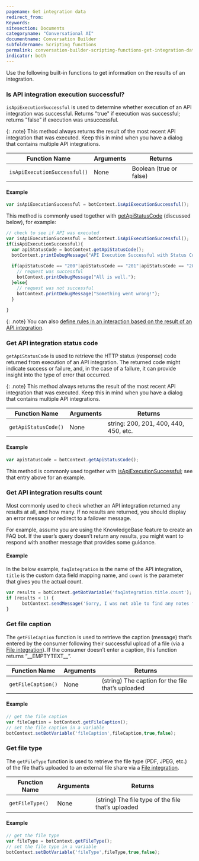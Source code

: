 ```yaml
---
pagename: Get integration data
redirect_from:
Keywords:
sitesection: Documents
categoryname: "Conversational AI"
documentname: Conversation Builder
subfoldername: Scripting functions
permalink: conversation-builder-scripting-functions-get-integration-data.html
indicator: both
---
```


Use the following built-in functions to get information on the results of an integration.

### Is API integration execution successful?

`isApiExecutionSuccessful` is used to determine whether execution of an API integration was successful. Returns "true" if execution was successful; returns "false" if execution was unsuccessful.

{: .note}
This method always returns the result of the most recent API integration that was executed. Keep this in mind when you have a dialog that contains multiple API integrations.

| Function Name | Arguments | Returns |
| --- | --- | --- |
| `isApiExecutionSuccessful()` | None | Boolean (true or false) |

#### Example

```javascript
var isApiExecutionSuccessful = botContext.isApiExecutionSuccessful();
```

This method is commonly used together with [getApiStatusCode](conversation-builder-scripting-functions-get-integration-data.html#get-api-integration-status-code) (discussed below), for example:

```javascript
// check to see if API was executed
var isApiExecutionSuccessful = botContext.isApiExecutionSuccessful();
if(isApiExecutionSuccessful){
  var apiStatusCode = botContext.getApiStatusCode();
  botContext.printDebugMessage("API Execution Successful with Status Code: "+apiStatusCode);
 
  if(apiStatusCode == "200"|apiStatusCode == "201"|apiStatusCode == "203"){
    // request was successful
    botContext.printDebugMessage("All is well.");
  }else{
    // request was not successful
    botContext.printDebugMessage("Something went wrong!");
  }  
     
}
```

{: .note}
You can also [define rules in an interaction based on the result of an API integration](conversation-builder-interactions-integrations.html#integration-interactions).

### Get API integration status code

`getApiStatusCode` is used to retrieve the HTTP status (response) code returned from execution of an API integration. The returned code might indicate success or failure, and, in the case of a failure, it can provide insight into the type of error that occurred.

{: .note}
This method always returns the result of the most recent API integration that was executed. Keep this in mind when you have a dialog that contains multiple API integrations.

| Function Name | Arguments | Returns |
| --- | --- | --- |
| `getApiStatusCode()` | None | string: 200, 201, 400, 440, 450, etc. |

#### Example

```javascript
var apiStatusCode = botContext.getApiStatusCode();
```

This method is commonly used together with [isApiExecutionSuccessful](conversation-builder-scripting-functions-get-integration-data.html#is-api-integration-execution-successful); see that entry above for an example.

### Get API integration results count

Most commonly used to check whether an API integration returned any results at all, and how many. If no results are returned, you should display an error message or redirect to a failover message.

For example, assume you are using the KnowledgeBase feature to create an FAQ bot. If the user’s query doesn’t return any results, you might want to respond with another message that provides some guidance.

#### Example

In the below example, `faqIntegration` is the name of the API integration, `title` is the custom data field mapping name, and `count` is the parameter that gives you the actual count.

```javascript
var results = botContext.getBotVariable('faqIntegration.title.count');
if (results < 1) {
      botContext.sendMessage('Sorry, I was not able to find any notes for this contact.');
}
```

### Get file caption

The `getFileCaption` function is used to retrieve the caption (message) that’s entered by the consumer following their successful upload of a file (via a [File integration](conversation-builder-integrations-file-integrations.html)). If the consumer doesn’t enter a caption, this function returns “\_\_EMPTYTEXT\_\_”.

| Function Name | Arguments | Returns |
| --- | --- | --- |
| `getFileCaption()` | None | (string) The caption for the file that’s uploaded |

#### Example

```javascript
// get the file caption
var fileCaption = botContext.getFileCaption();
// set the file caption in a variable
botContext.setBotVariable('fileCaption',fileCaption,true,false);
```

### Get file type
The `getFileType` function is used to retrieve the file type (PDF, JPEG, etc.) of the file that’s uploaded to an external file share via a [File integration](conversation-builder-integrations-file-integrations.html).

| Function Name | Arguments | Returns |
| --- | --- | --- |
| `getFileType()` | None | (string) The file type of the file that’s uploaded |

#### Example

```javascript
// get the file type
var fileType = botContext.getFileType();
// set the file type in a variable
botContext.setBotVariable('fileType',fileType,true,false);
```
